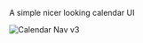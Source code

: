 A simple nicer looking calendar UI

![Calendar Nav v3](https://user-images.githubusercontent.com/62902638/79369410-e7a02500-7f1e-11ea-9670-f55048e4fddb.gif)